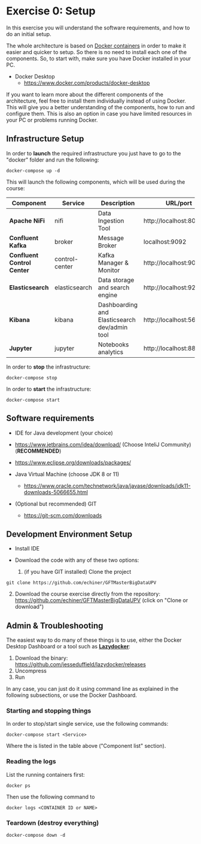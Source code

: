 # Exercise 0: Setup

In this exercise you will understand the software requirements, and how to do an initial setup.

The whole architecture is based on [Docker containers](https://www.docker.com/) in order to make it easier and quicker to setup. So there is no need to install each one of the components. So, to start with, make sure you have Docker installed in your PC.

* Docker Desktop
  * https://www.docker.com/products/docker-desktop

If you want to learn more about the different components of the architecture, feel free to install them individually instead of using Docker. This will give you a better understanding of the components, how to run and configure them. This is also an option in case you have limited resources in your PC or problems running Docker.

## Infrastructure Setup

In order to **launch** the required infrastructure you just have to go to the "docker" folder and run the following:

```
docker-compose up -d
```

This will launch the following components, which will be used during the course:

| Component | Service | Description | URL/port |
| ------------- | ------------- | ------------- | ------------- |
| **Apache NiFi**  | nifi | Data Ingestion Tool  | http://localhost:8090/nifi  |
| **Confluent Kafka**  | broker | Message Broker  | localhost:9092  |
| **Confluent Control Center**  | control-center | Kafka Manager & Monitor  |  http://localhost:9021  |
| **Elasticsearch**  | elasticsearch | Data storage and search engine  | http://localhost:9200  |
| **Kibana**  | kibana | Dashboarding and Elasticsearch dev/admin tool  | http://localhost:5601  |
| **Jupyter**  | jupyter | Notebooks analytics  | http://localhost:8888  |

In order to **stop** the infrastructure:

```
docker-compose stop
```

In order to **start** the infrastructure:

```
docker-compose start
```

## Software requirements

* IDE for Java development (your choice)
 * https://www.jetbrains.com/idea/download/ (Choose InteliJ Community)  (**RECOMMENDED**)
 * https://www.eclipse.org/downloads/packages/ 

* Java Virtual Machine (choose JDK 8 or 11)
  * https://www.oracle.com/technetwork/java/javase/downloads/jdk11-downloads-5066655.html

* (Optional but recommended) GIT
  * https://git-scm.com/downloads

## Development Environment Setup

* Install IDE
* Download the code with any of these two options:

  1. (if you have GIT installed) Clone the project
 
 ```
 git clone https://github.com/echiner/GFTMasterBigDataUPV
 ```

  2. Download the course exercise directly from the repository: https://github.com/echiner/GFTMasterBigDataUPV (click on "Clone or download")

## Admin & Troubleshooting

The easiest way to do many of these things is to use, either the Docker Desktop Dashboard or a tool such as **[Lazydocker](https://github.com/jesseduffield/lazydocker)**:

1. Download the binary: https://github.com/jesseduffield/lazydocker/releases
2. Uncompress
3. Run

In any case, you can just do it using command line as explained in the following subsections, or use the Docker Dashboard.

### Starting and stopping things

In order to stop/start single service, use the following commands:

```
docker-compose start <Service>
```

Where the **<Service>** is listed in the table above ("Component list" section).

### Reading the logs

List the running containers first:

```
docker ps
```

Then use the following command to

```
docker logs <CONTAINER ID or NAME>
```

### Teardown (destroy everything)

```
docker-compose down -d
```